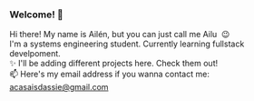 ### Welcome! 👋
Hi there! My name is Ailén, but you can just call me Ailu&nbsp; :wink:<br>
I'm a systems engineering student. Currently learning fullstack develpoment.<br>
✨ I'll be adding different projects here. Check them out!<br>
📫 Here's my email address if you wanna contact me: &emsp;acasaisdassie@gmail.com
<!--
**AilenCD/AilenCD** is a ✨ _special_ ✨ repository because its `README.md` (this file) appears on your GitHub profile.

Here are some ideas to get you started:

- 🔭 I’m currently working on ...
- 🌱 I’m currently learning ...
- 👯 I’m looking to collaborate on ...
- 🤔 I’m looking for help with ...
- 💬 Ask me about ...
- 📫 How to reach me: ...
- 😄 Pronouns: ...
- ⚡ Fun fact: ...
-->
